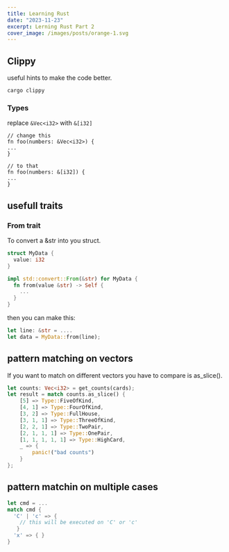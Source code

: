 ```yaml
---
title: Learning Rust
date: "2023-11-23"
excerpt: Lerning Rust Part 2
cover_image: /images/posts/orange-1.svg
---
```


## Clippy

useful hints to make the code better.

```
cargo clippy
```

### Types

replace `&Vec<i32>` with `&[i32]`

```
// change this
fn foo(numbers: &Vec<i32>) {
...
}

// to that
fn foo(numbers: &[i32]) {
...
}
```

## usefull traits

### From trait

To convert a &str into you struct.

```rust
struct MyData {
  value: i32
}

impl std::convert::From(&str) for MyData {
  fn from(value &str) -> Self {
    ...
  }
}
```

then you can make this:

```rust
let line: &str = ....
let data = MyData::from(line);

```

## pattern matching on vectors

If you want to match on different vectors you
have to compare is as_slice().

```rust
let counts: Vec<i32> = get_counts(cards);
let result = match counts.as_slice() {
    [5] => Type::FiveOfKind,
    [4, 1] => Type::FourOfKind,
    [3, 2] => Type::FullHouse,
    [3, 1, 1] => Type::ThreeOfKind,
    [2, 2, 1] => Type::TwoPair,
    [2, 1, 1, 1] => Type::OnePair,
    [1, 1, 1, 1, 1] => Type::HighCard,
    _ => {
        panic!("bad counts")
    }
};
```

## pattern matchin on multiple cases

```rust
let cmd = ...
match cmd {
  'C' | 'c' => {
    // this will be executed on 'C' or 'c'
   }
  'x' => { }
}
```
